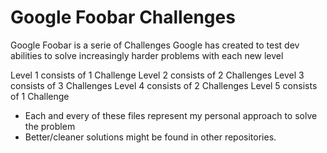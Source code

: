 # Google Foobar Challenges

Google Foobar is a serie of Challenges Google has created to test dev abilities to solve increasingly harder problems with each new level

Level 1 consists of 1 Challenge
Level 2 consists of 2 Challenges
Level 3 consists of 3 Challenges
Level 4 consists of 2 Challenges
Level 5 consists of 1 Challenge

- Each and every of these files represent my personal approach to solve the problem
- Better/cleaner solutions might be found in other repositories.
